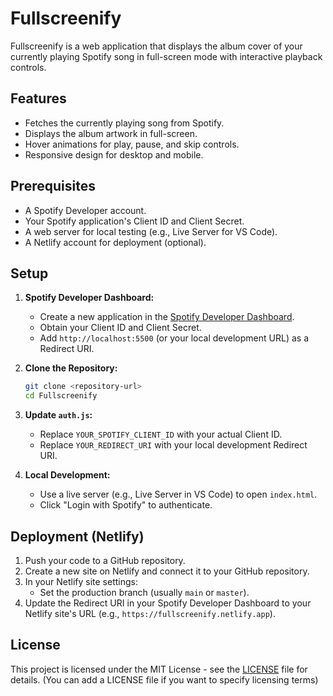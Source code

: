 # Fullscreenify

Fullscreenify is a web application that displays the album cover of your currently playing Spotify song in full-screen mode with interactive playback controls.

## Features

-   Fetches the currently playing song from Spotify.
-   Displays the album artwork in full-screen.
-   Hover animations for play, pause, and skip controls.
-   Responsive design for desktop and mobile.

## Prerequisites

-   A Spotify Developer account.
-   Your Spotify application's Client ID and Client Secret.
-   A web server for local testing (e.g., Live Server for VS Code).
-   A Netlify account for deployment (optional).

## Setup

1. **Spotify Developer Dashboard:**
    -   Create a new application in the [Spotify Developer Dashboard](https://developer.spotify.com/dashboard/).
    -   Obtain your Client ID and Client Secret.
    -   Add `http://localhost:5500` (or your local development URL) as a Redirect URI.
2. **Clone the Repository:**

    ```bash
    git clone <repository-url>
    cd Fullscreenify
    ```
3. **Update `auth.js`:**
    -   Replace `YOUR_SPOTIFY_CLIENT_ID` with your actual Client ID.
    -   Replace `YOUR_REDIRECT_URI` with your local development Redirect URI.
4. **Local Development:**
    -   Use a live server (e.g., Live Server in VS Code) to open `index.html`.
    -   Click "Login with Spotify" to authenticate.

## Deployment (Netlify)

1. Push your code to a GitHub repository.
2. Create a new site on Netlify and connect it to your GitHub repository.
3. In your Netlify site settings:
    -   Set the production branch (usually `main` or `master`).
4. Update the Redirect URI in your Spotify Developer Dashboard to your Netlify site's URL (e.g., `https://fullscreenify.netlify.app`).

## License

This project is licensed under the MIT License - see the [LICENSE](LICENSE) file for details. (You can add a LICENSE file if you want to specify licensing terms)